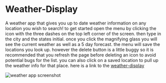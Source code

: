 # Weather-Display
A weather app that gives you up to date weather information on any location you wish to search! 
to get started open the menu by clicking the icon with the three dashes on the top left corner of the screen. 
then type in the city and the states initial.
once you click the magnifying glass you will see the current weather as well as a 5 day forecast.
the menu will save the locations you look up. however the delete button is a little buggy so it is 
recommended that you refresh the page before deleting an icon to avoid potential bugs for the list.
you can also click on a saved location to pull up the weather info for that place.
here is a link to the [weather-display]()

![weather app screenshot](https://user-images.githubusercontent.com/103873915/189568505-7b16dbe1-912d-4b97-82c1-912373229ced.png)
